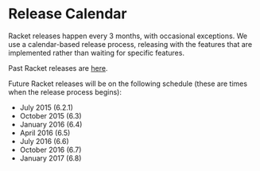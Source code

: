 # Release Calendar

Racket releases happen every 3 months, with occasional exceptions. We use a calendar-based release process, releasing with the features that are implemented rather than waiting for specific features.

Past Racket releases are [here](http://download.racket-lang.org/all-versions.html).

Future Racket releases will be on the following schedule (these are times when the release process begins):

* July 2015 (6.2.1)
* October 2015 (6.3)
* January 2016 (6.4)
* April 2016 (6.5)
* July 2016 (6.6)
* October 2016 (6.7)
* January 2017 (6.8)